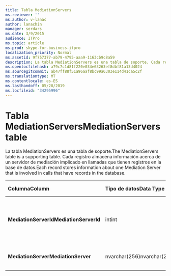 ```yaml
---
title: Tabla MediationServers
ms.reviewer: ''
ms.author: v-lanac
author: lanachin
manager: serdars
ms.date: 3/9/2015
audience: ITPro
ms.topic: article
ms.prod: skype-for-business-itpro
localization_priority: Normal
ms.assetid: 9f757377-ab79-4795-aaa9-1163cb9c8a59
description: La tabla MediationServers es una tabla de soporte. Cada registro almacena información acerca de un servidor de mediación implicado en llamadas que tienen registros en la base de datos.
ms.openlocfilehash: a79c7c1d81f220e034e63263ef8dbf81a13d4024
ms.sourcegitcommit: ab47ff88f51a96aaf8bc99a6303e114d41ca5c2f
ms.translationtype: MT
ms.contentlocale: es-ES
ms.lasthandoff: 05/20/2019
ms.locfileid: "34295996"
---
```

# <a name="mediationservers-table"></a><span data-ttu-id="1b637-104">Tabla MediationServers</span><span class="sxs-lookup"><span data-stu-id="1b637-104">MediationServers table</span></span>
 
<span data-ttu-id="1b637-105">La tabla MediationServers es una tabla de soporte.</span><span class="sxs-lookup"><span data-stu-id="1b637-105">The MediationServers table is a supporting table.</span></span> <span data-ttu-id="1b637-106">Cada registro almacena información acerca de un servidor de mediación implicado en llamadas que tienen registros en la base de datos.</span><span class="sxs-lookup"><span data-stu-id="1b637-106">Each record stores information about one Mediation Server that is involved in calls that have records in the database.</span></span>
  
|<span data-ttu-id="1b637-107">**Columna**</span><span class="sxs-lookup"><span data-stu-id="1b637-107">**Column**</span></span>|<span data-ttu-id="1b637-108">**Tipo de datos**</span><span class="sxs-lookup"><span data-stu-id="1b637-108">**Data Type**</span></span>|<span data-ttu-id="1b637-109">**Clave o índice**</span><span class="sxs-lookup"><span data-stu-id="1b637-109">**Key/Index**</span></span>|<span data-ttu-id="1b637-110">**Detalles**</span><span class="sxs-lookup"><span data-stu-id="1b637-110">**Details**</span></span>|
|:-----|:-----|:-----|:-----|
|<span data-ttu-id="1b637-111">**MediationServerId**</span><span class="sxs-lookup"><span data-stu-id="1b637-111">**MediationServerId**</span></span> <br/> |<span data-ttu-id="1b637-112">int</span><span class="sxs-lookup"><span data-stu-id="1b637-112">int</span></span>  <br/> |<span data-ttu-id="1b637-113">Primary</span><span class="sxs-lookup"><span data-stu-id="1b637-113">Primary</span></span>  <br/> |<span data-ttu-id="1b637-114">Número único que identifica este servidor de mediación.</span><span class="sxs-lookup"><span data-stu-id="1b637-114">Unique number identifying this Mediation Server.</span></span>  <br/> |
|<span data-ttu-id="1b637-115">**MediationServer**</span><span class="sxs-lookup"><span data-stu-id="1b637-115">**MediationServer**</span></span> <br/> |<span data-ttu-id="1b637-116">nvarchar(256)</span><span class="sxs-lookup"><span data-stu-id="1b637-116">nvarchar(256)</span></span>  <br/> | <br/> |<span data-ttu-id="1b637-117">Nombre del servidor de mediación.</span><span class="sxs-lookup"><span data-stu-id="1b637-117">Mediation Server name.</span></span>  <br/> |
   


